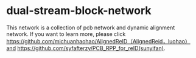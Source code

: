 # dual-stream-block-network
This network is a collection of pcb network and dynamic alignment network. If you want to learn more, please click https://github.com/michuanhaohao/AlignedReID（AlignedReid，luohao）and https://github.com/syfafterzy/PCB_RPP_for_reID(sunyifan).
